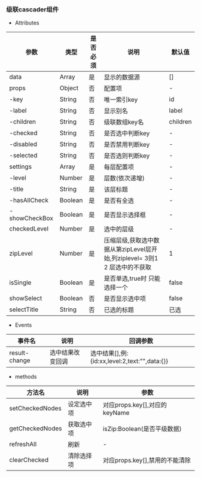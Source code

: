 ### 级联cascader组件
- Attributes

| 参数 | 类型 | 是否必须 | 说明  | 默认值  |
| --------  | ----- | --- | --- | --- |
| data | Array | 是 | 显示的数据源  | [] |
| props | Object | 否 | 配置项  | - |
| -key | String | 否 | 唯一索引key  | id |
| -label | String | 否 | 显示别名  | label |
| -children | String | 否 | 级联数组key名  | children |
| -checked | String | 否 | 是否选中判断key  | - |
| -disabled | String | 否 | 是否禁用判断key  | - |
| -selected | String | 否 | 是否选则判断key  | - |
| settings | Array | 是 | 每层配置项  | - |
| -level | Number | 是 | 层数(依次递增)  | - |
| -title | String | 是 | 该层标题  | - |
| -hasAllCheck | Boolean | 是 | 是否有全选  | - |
| -showCheckBox | Boolean | 是 | 是否显示选择框  | - |
| checkedLevel | Number | 是 | 选中的层级  | - |
| zipLevel | Number | 是 | 压缩层级,获取选中数据从第zipLevel层开始,列ziplevel= 3则1 2 层选中的不获取  | 1 |
| isSingle | Boolean | 是 | 是否单选,true时 只能选择一个 | false |
| showSelect | Boolean | 否 | 是否显示选中项 | false |
| selectTitle | String | 否 | 已选的标题 | 已选 |

- Events

| 事件名 | 说明 | 回调参数 |
| -------- | ----- | ------ |
| result-change | 选中结果改变回调 | 选中结果[],例:{id:xx,level:2,text:"",data:{}} |

- methods

| 方法名 | 说明 | 参数 |
| -------- | ----- | ------ |
| setCheckedNodes | 设定选中项 | 对应props.key[],对应的keyName |
| getCheckedNodes | 获取选中项 | isZip:Boolean(是否平级数据) |
| refreshAll | 刷新 | - |
| clearChecked | 清除选择项 | 对应props.key[],禁用的不能清除 |